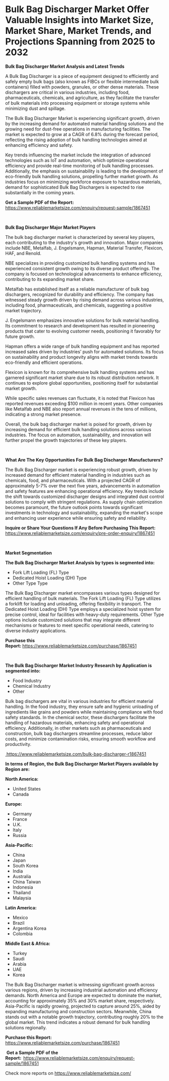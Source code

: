 <p><h1>Bulk Bag Discharger Market Offer Valuable Insights into Market Size, Market Share, Market Trends, and Projections Spanning from 2025 to 2032</h1></p><p><strong>Bulk Bag Discharger Market Analysis and Latest Trends</strong></p>
<p><p>A Bulk Bag Discharger is a piece of equipment designed to efficiently and safely empty bulk bags (also known as FIBCs or flexible intermediate bulk containers) filled with powders, granules, or other dense materials. These dischargers are critical in various industries, including food, pharmaceuticals, chemicals, and agriculture, as they facilitate the transfer of bulk materials into processing equipment or storage systems while minimizing dust and spillage. </p><p>The Bulk Bag Discharger Market is experiencing significant growth, driven by the increasing demand for automated material handling solutions and the growing need for dust-free operations in manufacturing facilities. The market is expected to grow at a CAGR of 6.8% during the forecast period, reflecting the rising adoption of bulk handling technologies aimed at enhancing efficiency and safety. </p><p>Key trends influencing the market include the integration of advanced technologies such as IoT and automation, which optimize operational efficiency and provide real-time monitoring of bulk handling processes. Additionally, the emphasis on sustainability is leading to the development of eco-friendly bulk handling solutions, propelling further market growth. As industries focus on minimizing workforce exposure to hazardous materials, demand for sophisticated Bulk Bag Dischargers is expected to rise substantially in the coming years.</p></p>
<p><strong>Get a Sample PDF of the Report:&nbsp;</strong> <a href="https://www.reliablemarketsize.com/enquiry/request-sample/1867451?utm_campaign=1836&utm_medium=2&utm_source=Github&utm_content=ia&utm_term=19022025&utm_id=bulk-bag-discharger">https://www.reliablemarketsize.com/enquiry/request-sample/1867451</a></p>
<p>&nbsp;</p>
<p><strong>Bulk Bag Discharger Major Market Players</strong></p>
<p><p>The bulk bag discharger market is characterized by several key players, each contributing to the industry's growth and innovation. Major companies include NBE, Metalfab, J. Engelsmann, Hapman, Material Transfer, Flexicon, HAF, and Renold.</p><p>NBE specializes in providing customized bulk handling systems and has experienced consistent growth owing to its diverse product offerings. The company is focused on technological advancements to enhance efficiency, contributing to its expanding market share.</p><p>Metalfab has established itself as a reliable manufacturer of bulk bag dischargers, recognized for durability and efficiency. The company has witnessed steady growth driven by rising demand across various industries, including food, pharmaceuticals, and chemicals, suggesting a positive market trajectory.</p><p>J. Engelsmann emphasizes innovative solutions for bulk material handling. Its commitment to research and development has resulted in pioneering products that cater to evolving customer needs, positioning it favorably for future growth.</p><p>Hapman offers a wide range of bulk handling equipment and has reported increased sales driven by industries’ push for automated solutions. Its focus on sustainability and product longevity aligns with market trends towards eco-friendly and efficient operations.</p><p>Flexicon is known for its comprehensive bulk handling systems and has garnered significant market share due to its robust distribution network. It continues to explore global opportunities, positioning itself for substantial market growth.</p><p>While specific sales revenues can fluctuate, it is noted that Flexicon has reported revenues exceeding $100 million in recent years. Other companies like Metalfab and NBE also report annual revenues in the tens of millions, indicating a strong market presence.</p><p>Overall, the bulk bag discharger market is poised for growth, driven by increasing demand for efficient bulk handling solutions across various industries. The focus on automation, sustainability, and innovation will further propel the growth trajectories of these key players.</p></p>
<p>&nbsp;</p>
<p><strong>What Are The Key Opportunities For Bulk Bag Discharger Manufacturers?</strong></p>
<p><p>The Bulk Bag Discharger market is experiencing robust growth, driven by increased demand for efficient material handling in industries such as chemicals, food, and pharmaceuticals. With a projected CAGR of approximately 5-7% over the next five years, advancements in automation and safety features are enhancing operational efficiency. Key trends include the shift towards customized discharger designs and integrated dust control solutions to comply with stringent regulations. As supply chain optimization becomes paramount, the future outlook points towards significant investments in technology and sustainability, expanding the market's scope and enhancing user experience while ensuring safety and reliability.</p></p>
<p><strong>Inquire or Share Your Questions If Any Before Purchasing This Report:</strong> <a href="https://www.reliablemarketsize.com/enquiry/pre-order-enquiry/1867451?utm_campaign=1836&utm_medium=2&utm_source=Github&utm_content=ia&utm_term=19022025&utm_id=bulk-bag-discharger">https://www.reliablemarketsize.com/enquiry/pre-order-enquiry/1867451</a></p>
<p>&nbsp;</p>
<p><strong>Market Segmentation</strong></p>
<p><strong>The Bulk Bag Discharger Market Analysis by types is segmented into:</strong></p>
<p><ul><li>Fork Lift Loading (FL) Type</li><li>Dedicated Hoist Loading (DH) Type</li><li>Other Type Type</li></ul></p>
<p><p>The Bulk Bag Discharger market encompasses various types designed for efficient handling of bulk materials. The Fork Lift Loading (FL) Type utilizes a forklift for loading and unloading, offering flexibility in transport. The Dedicated Hoist Loading (DH) Type employs a specialized hoist system for precise control, ideal for facilities with heavy-duty requirements. Other Type options include customized solutions that may integrate different mechanisms or features to meet specific operational needs, catering to diverse industry applications.</p></p>
<p><strong>Purchase this Report:&nbsp;</strong><a href="https://www.reliablemarketsize.com/purchase/1867451?utm_campaign=1836&utm_medium=2&utm_source=Github&utm_content=ia&utm_term=19022025&utm_id=bulk-bag-discharger">https://www.reliablemarketsize.com/purchase/1867451</a></p>
<p>&nbsp;</p>
<p><strong>The Bulk Bag Discharger Market Industry Research by Application is segmented into:</strong></p>
<p><ul><li>Food Industry</li><li>Chemical Industry</li><li>Other</li></ul></p>
<p><p>Bulk bag dischargers are vital in various industries for efficient material handling. In the food industry, they ensure safe and hygienic unloading of ingredients like grains and powders while maintaining compliance with food safety standards. In the chemical sector, these dischargers facilitate the handling of hazardous materials, enhancing safety and operational efficiency. Additionally, in other markets such as pharmaceuticals and construction, bulk bag dischargers streamline processes, reduce labor costs, and minimize contamination risks, ensuring smooth workflow and productivity.</p></p>
<p><a href="https://www.reliablemarketsize.com/bulk-bag-discharger-r1867451?utm_campaign=1836&utm_medium=2&utm_source=Github&utm_content=ia&utm_term=19022025&utm_id=bulk-bag-discharger">&nbsp;https://www.reliablemarketsize.com/bulk-bag-discharger-r1867451</a></p>
<p><strong>In terms of Region, the Bulk Bag Discharger Market Players available by Region are:</strong></p>
<p>
    <p> <strong> North America: </strong>
        <ul>
            <li>United States</li>
            <li>Canada</li>
        </ul>
        </p> 
    <p> <strong> Europe: </strong>
        <ul>
            <li>Germany</li>
            <li>France</li>
            <li>U.K.</li>
            <li>Italy</li>
            <li>Russia</li>
        </ul>
        </p> 
    <p> <strong> Asia-Pacific: </strong>
        <ul>
            <li>China</li>
            <li>Japan</li>
            <li>South Korea</li>
            <li>India</li>
            <li>Australia</li>
            <li>China Taiwan</li>
            <li>Indonesia</li>
            <li>Thailand</li>
            <li>Malaysia</li>
        </ul>
        </p> 
    <p> <strong> Latin America: </strong>
        <ul>
            <li>Mexico</li>
            <li>Brazil</li>
            <li>Argentina Korea</li>
            <li>Colombia</li>
        </ul>
        </p> 
    <p> <strong> Middle East & Africa: </strong>
        <ul>
            <li>Turkey</li>
            <li>Saudi</li>
            <li>Arabia</li>
            <li>UAE</li>
            <li>Korea</li>
        </ul>
    </p>
    </p>
<p><p>The Bulk Bag Discharger market is witnessing significant growth across various regions, driven by increasing industrial automation and efficiency demands. North America and Europe are expected to dominate the market, accounting for approximately 35% and 30% market share, respectively. Asia-Pacific is rapidly growing, projected to capture around 25%, aided by expanding manufacturing and construction sectors. Meanwhile, China stands out with a notable growth trajectory, contributing roughly 20% to the global market. This trend indicates a robust demand for bulk handling solutions regionally.</p></p>
<p><strong>Purchase this Report: </strong><a href="https://www.reliablemarketsize.com/purchase/1867451?utm_campaign=1836&utm_medium=2&utm_source=Github&utm_content=ia&utm_term=19022025&utm_id=bulk-bag-discharger">https://www.reliablemarketsize.com/purchase/1867451</a></p>
<p>&nbsp;<strong>Get a Sample PDF of the Report:&nbsp;&nbsp;</strong><a href="https://www.reliablemarketsize.com/enquiry/request-sample/1867451?utm_campaign=1836&utm_medium=2&utm_source=Github&utm_content=ia&utm_term=19022025&utm_id=bulk-bag-discharger">https://www.reliablemarketsize.com/enquiry/request-sample/1867451</a></p>
<p><strong></strong></p>
<p>Check more reports on <a href="https://www.reliablemarketsize.com/?utm_campaign=1836&utm_medium=2&utm_source=Github&utm_content=ia&utm_term=19022025&utm_id=bulk-bag-discharger">https://www.reliablemarketsize.com/</a></p>